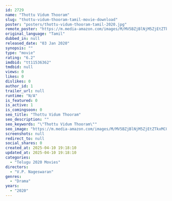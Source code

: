 ```yaml
---
id: 2729
name: "Thottu Vidum Thooram"
slug: "thottu-vidum-thooram-tamil-movie-download"
poster: "posters/thottu-vidum-thooram-tamil-2020.jpg"
remote_poster: "https://m.media-amazon.com/images/M/MV5BZjBlNjM5ZjEtZTkxMC00Mjc5LTgyNmItMGE4NGZlODc0NmExXkEyXkFqcGdeQXVyNTM0MDc1ODE@._V1_SX300.jpg"
original_language: "Tamil"
dubbed_in: null
released_date: "03 Jan 2020"
synopsis: ""
type: "movie"
rating: "6.2"
imdbid: "tt11536362"
tmdbid: null
views: 0
likes: 0
dislikes: 0
author_id: 1
trailer_url: null
runtime: "N/A"
is_featured: 0
is_active: 1
is_comingsoon: 0
seo_title: "Thottu Vidum Thooram"
seo_description: ""
seo_keywords: "\"Thottu Vidum Thooram\""
seo_image: "https://m.media-amazon.com/images/M/MV5BZjBlNjM5ZjEtZTkxMC00Mjc5LTgyNmItMGE4NGZlODc0NmExXkEyXkFqcGdeQXVyNTM0MDc1ODE@._V1_SX300.jpg"
screenshots: null
redirect_to: null
social_shares: 0
created_at: 2025-04-10 19:18:10
updated_at: 2025-04-10 19:18:10
categories:
  - "Telugu 2020 Movies"
directors:
  - "V.P. Nageswaran"
genres:
  - "Drama"
years:
  - "2020"
---
```

